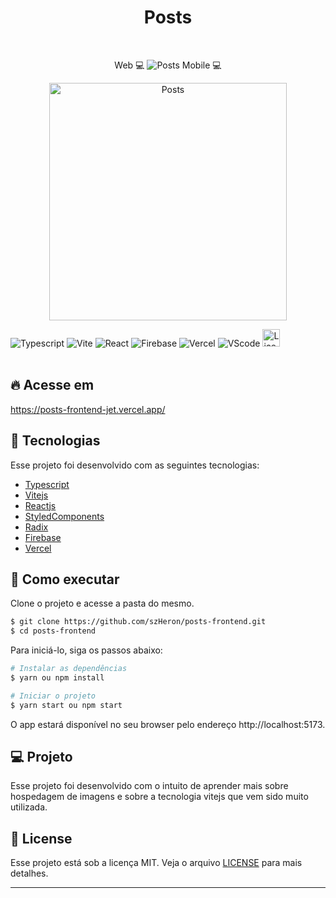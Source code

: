 <div align="center">
  <h1> Posts </h1>
</div>
<br/>
<p align="center">
    Web 💻
    <img src="https://res.cloudinary.com/dx30jwecr/image/upload/v1676139672/Main/Captura_de_tela_2023-02-11_152014_c2itop.png" alt="Posts" border="0"/>
    Mobile 💻
</p>

<p align="center">
    <img height="380px" src="https://res.cloudinary.com/dx30jwecr/image/upload/v1676139854/Main/Screenshot_2023-02-11-14-13-29-499_com.android.chrome_b5zbba.jpg" alt="Posts" border="0"/>
</p>

<div align="flex-start">
  <img src="https://img.shields.io/badge/typescript-%23323330.svg?style=for-the-badge&logo=typescript&logoColor=blue" alt="Typescript"/>
  
  <img src="https://img.shields.io/badge/vite-%23323330.svg?style=for-the-badge&logo=vite&logoColor=white" alt="Vite"/>

  <img src="https://img.shields.io/badge/react-%23323330.svg?style=for-the-badge&logo=react&logoColor=%2361DAFB" alt="React"/>

  <img src="https://img.shields.io/badge/firebase-%23323330.svg?style=for-the-badge&logo=firebase" alt="Firebase"/>

  <img src="https://img.shields.io/badge/vercel-%23323330.svg?style=for-the-badge&logo=vercel&logoColor=white" alt="Vercel"/>

  <img src="https://img.shields.io/badge/Visual%20Studio%20Code-%23323330.svg?style=for-the-badge&logo=visual-studio-code&logoColor=blue" alt="VScode"/>

  <img height=28 src="https://img.shields.io/badge/license-MIT-blue" alt="License">
</div>

<br>

## 🔥 Acesse em

https://posts-frontend-jet.vercel.app/

## 🧪 Tecnologias

Esse projeto foi desenvolvido com as seguintes tecnologias:

- [Typescript](https://www.typescriptlang.org/)
- [Vitejs](https://vitejs.dev/)
- [Reactjs](https://pt-br.reactjs.org/)
- [StyledComponents](https://styled-components.com/)
- [Radix](https://www.radix-ui.com/)
- [Firebase](https://firebase.google.com/)
- [Vercel](https://vercel.com/)

## 🚀 Como executar

Clone o projeto e acesse a pasta do mesmo.

```bash
$ git clone https://github.com/szHeron/posts-frontend.git
$ cd posts-frontend
```

Para iniciá-lo, siga os passos abaixo:

```bash
# Instalar as dependências
$ yarn ou npm install

# Iniciar o projeto
$ yarn start ou npm start
```

O app estará disponível no seu browser pelo endereço http://localhost:5173.

## 💻 Projeto

Esse projeto foi desenvolvido com o intuito de aprender mais sobre hospedagem de imagens e sobre a tecnologia vitejs que vem sido muito utilizada.

## 📝 License

Esse projeto está sob a licença MIT. Veja o arquivo [LICENSE](LICENSE.md) para mais detalhes.

---
